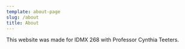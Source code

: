 ```yaml
---
template: about-page
slug: /about
title: About
---
```

This website was made for IDMX 268 with Professor Cynthia Teeters.